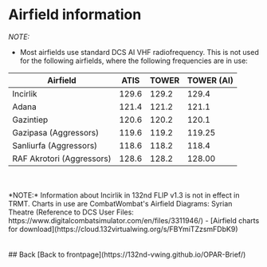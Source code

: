 # Airfield information


*NOTE:*
- Most airfields use standard DCS AI VHF radiofrequency. This is not used for the following airfields, where the following frequencies are in use: 


Airfield    				| ATIS  | TOWER | TOWER (AI) |
----        				| ----  | ----  | ----       |
Incirlik   					| 129.6 | 129.2 | 129.4      |
Adana       				| 121.4 | 121.2 | 121.1      |
Gazintiep   				| 120.6 | 120.2 | 120.1      |
Gazipasa (Aggressors)    	| 119.6 | 119.2 | 119.25     |
Sanliurfa (Aggressors)   	| 118.6 | 118.2 | 118.4      |
RAF Akrotori (Aggressors)   | 128.6 | 128.2 | 128.00     |
<br>
<br>
*NOTE:*
Information about Incirlik in 132nd FLIP v1.3 is not in effect in TRMT. Charts in use are CombatWombat's Airfield Diagrams: Syrian Theatre (Reference to DCS User Files: https://www.digitalcombatsimulator.com/en/files/3311946/)
- [Airfield charts for download](https://cloud.132virtualwing.org/s/FBYmiTZzsmFDbK9)
<br>

<br>
<br>
## Back
[Back to frontpage](https://132nd-vwing.github.io/OPAR-Brief/)